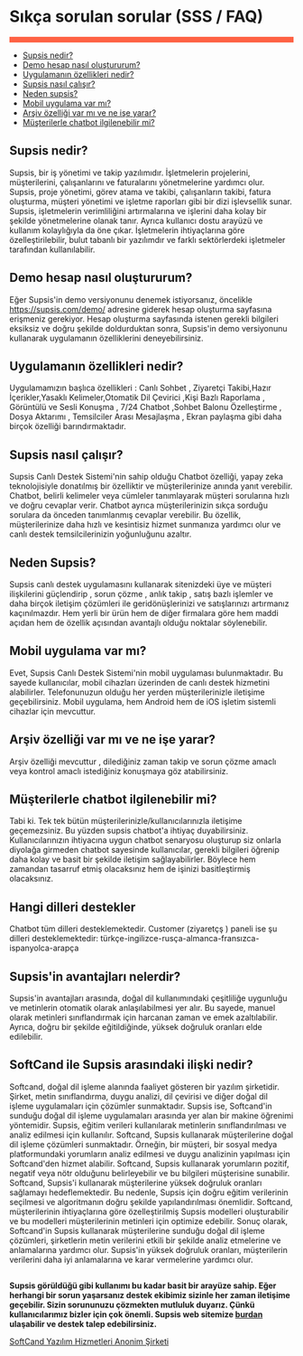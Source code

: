 # Sıkça sorulan sorular (SSS / FAQ)

<div style="border-bottom: 10px solid #fe6244; padding: 0px;">
</div>

- [Supsis nedir?](#supsis-nedir)
- [Demo hesap nasıl oluştururum?](#demo-hesap-nasıl-oluştururum)
- [Uygulamanın özellikleri nedir?](#uygulamanın-özellikleri-nedir)
- [Supsis nasıl çalışır?](#supsis-nasıl-çalışır)
- [Neden supsis?](#neden-supsis)
- [Mobil uygulama var mı?](#mobil-uygulama-var-mı)
- [Arşiv özelliği var mı ve ne işe yarar?](#arşiv-özelliği-var-mı-ve-ne-işe-yarar)
- [Müşterilerle chatbot ilgilenebilir mi?]()

## Supsis nedir?

Supsis, bir iş yönetimi ve takip yazılımıdır. İşletmelerin projelerini, müşterilerini, çalışanlarını ve faturalarını
yönetmelerine yardımcı olur. Supsis, proje yönetimi, görev atama ve takibi, çalışanların takibi, fatura oluşturma,
müşteri yönetimi ve işletme raporları gibi bir dizi işlevsellik sunar. Supsis, işletmelerin verimliliğini artırmalarına
ve işlerini daha kolay bir şekilde yönetmelerine olanak tanır. Ayrıca kullanıcı dostu arayüzü ve kullanım kolaylığıyla
da öne çıkar. İşletmelerin ihtiyaçlarına göre özelleştirilebilir, bulut tabanlı bir yazılımdır ve farklı sektörlerdeki
işletmeler tarafından kullanılabilir.


## Demo hesap nasıl oluştururum?

Eğer Supsis'in demo versiyonunu denemek istiyorsanız, öncelikle https://supsis.com/demo/ adresine giderek hesap 
oluşturma sayfasına erişmeniz gerekiyor. Hesap oluşturma sayfasında istenen gerekli bilgileri eksiksiz ve doğru şekilde
doldurduktan sonra, Supsis'in demo versiyonunu kullanarak uygulamanın özelliklerini deneyebilirsiniz.


## Uygulamanın özellikleri nedir?

Uygulamamızın başlıca özellikleri : Canlı Sohbet , Ziyaretçi Takibi,Hazır İçerikler,Yasaklı Kelimeler,Otomatik Dil
Çevirici ,Kişi Bazlı Raporlama , Görüntülü ve Sesli Konuşma , 7/24 Chatbot ,Sohbet Balonu Özelleştirme , Dosya Aktarımı ,
Temsilciler Arası Mesajlaşma , Ekran paylaşma gibi daha birçok özelliği barındırmaktadır.

## Supsis nasıl çalışır?

Supsis Canlı Destek Sistemi'nin sahip olduğu Chatbot özelliği, yapay zeka teknolojisiyle donatılmış bir özelliktir ve
müşterilerinize anında yanıt verebilir. Chatbot, belirli kelimeler veya cümleler tanımlayarak müşteri sorularına hızlı
ve doğru cevaplar verir. Chatbot ayrıca müşterilerinizin sıkça sorduğu sorulara da önceden tanımlanmış cevaplar verebilir. 
Bu özellik, müşterilerinize daha hızlı ve kesintisiz hizmet sunmanıza yardımcı olur ve canlı destek temsilcilerinizin 
yoğunluğunu azaltır.


## Neden Supsis?

Supsis canlı destek uygulamasını kullanarak sitenizdeki üye ve müşteri ilişkilerini güçlendirip , sorun çözme , 
anlık takip , satış bazlı işlemler ve daha birçok iletişim çözümleri ile geridönüşlerinizi ve satışlarınızı artırmanız
kaçınılmazdır. Hem yerli bir ürün hem de diğer firmalara göre hem maddi açıdan hem de özellik açısından avantajlı 
olduğu noktalar söylenebilir.


## Mobil uygulama var mı?

Evet, Supsis Canlı Destek Sistemi'nin mobil uygulaması bulunmaktadır. Bu sayede kullanıcılar, mobil cihazları üzerinden
de canlı destek hizmetini alabilirler. Telefonunuzun olduğu her yerden müşterilerinizle iletişime geçebilirsiniz. Mobil
uygulama, hem Android hem de iOS işletim sistemli cihazlar için mevcuttur.


## Arşiv özelliği var mı ve ne işe yarar?

Arşiv özelliği mevcuttur , dilediğiniz zaman takip ve sorun çözme amaclı veya kontrol amaclı istediğiniz 
konuşmaya göz atabilirsiniz.


## Müşterilerle chatbot ilgilenebilir mi?

Tabi ki. Tek tek bütün müşterilerinizle/kullanıcılarınızla iletişime geçemezsiniz. Bu yüzden supsis chatbot'a ihtiyaç
duyabilirsiniz. Kullanıcılarınızın ihtiyacına uygun chatbot senaryosu oluşturup siz onlarla diyolağa girmeden chatbot 
sayesinde kullanıcılar, gerekli bilgileri öğrenip daha kolay ve basit bir şekilde iletişim sağlayabilirler. Böylece 
hem zamandan tasarruf etmiş olacaksınız hem de işinizi basitleştirmiş olacaksınız.


## Hangi dilleri destekler

Chatbot tüm dilleri desteklemektedir. Customer (ziyaretçş ) paneli ise şu dilleri desteklemektedir:
türkçe-ingilizce-rusça-almanca-fransızca-ispanyolca-arapça


## Supsis'in avantajları nelerdir?

Supsis'in avantajları arasında, doğal dil kullanımındaki çeşitliliğe uygunluğu ve metinlerin otomatik olarak 
anlaşılabilmesi yer alır. Bu sayede, manuel olarak metinleri sınıflandırmak için harcanan zaman ve emek azaltılabilir.
Ayrıca, doğru bir şekilde eğitildiğinde, yüksek doğruluk oranları elde edilebilir.



## SoftCand ile Supsis arasındaki ilişki nedir?

Softcand, doğal dil işleme alanında faaliyet gösteren bir yazılım şirketidir. Şirket, metin sınıflandırma, duygu
analizi, dil çevirisi ve diğer doğal dil işleme uygulamaları için çözümler sunmaktadır. Supsis ise, Softcand'in sunduğu
doğal dil işleme uygulamaları arasında yer alan bir makine öğrenimi yöntemidir. Supsis, eğitim verileri kullanılarak 
metinlerin sınıflandırılması ve analiz edilmesi için kullanılır. Softcand, Supsis kullanarak müşterilerine doğal dil 
işleme çözümleri sunmaktadır. Örneğin, bir müşteri, bir sosyal medya platformundaki yorumların analiz edilmesi ve duygu 
analizinin yapılması için Softcand'den hizmet alabilir. Softcand, Supsis kullanarak yorumların pozitif, negatif veya
nötr olduğunu belirleyebilir ve bu bilgileri müşterisine sunabilir. Softcand, Supsis'i kullanarak müşterilerine yüksek 
doğruluk oranları sağlamayı hedeflemektedir. Bu nedenle, Supsis için doğru eğitim verilerinin seçilmesi ve algoritmanın 
doğru şekilde yapılandırılması önemlidir. Softcand, müşterilerinin ihtiyaçlarına göre özelleştirilmiş Supsis modelleri
oluşturabilir ve bu modelleri müşterilerinin metinleri için optimize edebilir. Sonuç olarak, Softcand'in Supsis 
kullanarak müşterilerine sunduğu doğal dil işleme çözümleri, şirketlerin metin verilerini etkili bir şekilde analiz 
etmelerine ve anlamalarına yardımcı olur. Supsis'in yüksek doğruluk oranları, müşterilerin verilerini daha iyi 
anlamalarına ve karar vermelerine yardımcı olur.




##
**Supsis görüldüğü gibi kullanımı bu kadar basit bir arayüze sahip. Eğer herhangi bir sorun yaşarsanız destek ekibimiz
sizinle her zaman iletişime geçebilir. Sizin sorununuzu çözmekten mutluluk duyarız. Çünkü kullanıcılarımız bizler için 
çok önemli. Supsis web sitemize [burdan](http://supsis.com/) ulaşabilir ve destek talep edebilirsiniz.**

[SoftCand Yazılım Hizmetleri Anonim Şirketi](http://supsis.com/)